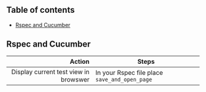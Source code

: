 ## Table of contents

- [Rspec and Cucumber](#rspec-and-cucumber)

## Rspec and Cucumber

Action | Steps
-----: | ---
Display current test view in browswer | In your Rspec file place `save_and_open_page`
